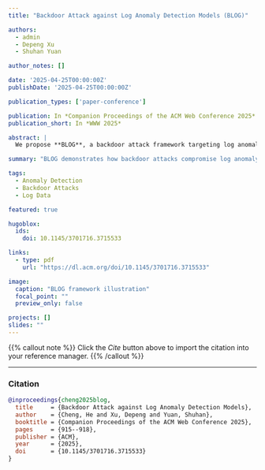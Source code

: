 ```yaml
---
title: "Backdoor Attack against Log Anomaly Detection Models (BLOG)"

authors:
  - admin
  - Depeng Xu
  - Shuhan Yuan

author_notes: []

date: '2025-04-25T00:00:00Z'
publishDate: '2025-04-25T00:00:00Z'

publication_types: ['paper-conference']

publication: In *Companion Proceedings of the ACM Web Conference 2025*
publication_short: In *WWW 2025*

abstract: |
  We propose **BLOG**, a backdoor attack framework targeting log anomaly detection models. BLOG embeds carefully crafted triggers into training logs, enabling adversaries to manipulate model predictions at inference while preserving benign performance. Experiments reveal that state-of-the-art log anomaly detection systems are highly vulnerable to this attack, underscoring the need for more robust defenses.

summary: "BLOG demonstrates how backdoor attacks compromise log anomaly detection models, highlighting vulnerabilities in widely used systems."

tags:
  - Anomaly Detection
  - Backdoor Attacks
  - Log Data

featured: true

hugoblox:
  ids:
    doi: 10.1145/3701716.3715533

links:
  - type: pdf
    url: "https://dl.acm.org/doi/10.1145/3701716.3715533"

image:
  caption: "BLOG framework illustration"
  focal_point: ""
  preview_only: false

projects: []
slides: ""
---
```


{{% callout note %}}
Click the _Cite_ button above to import the citation into your reference manager.
{{% /callout %}}

---

### Citation

```bibtex
@inproceedings{cheng2025blog,
  title     = {Backdoor Attack against Log Anomaly Detection Models},
  author    = {Cheng, He and Xu, Depeng and Yuan, Shuhan},
  booktitle = {Companion Proceedings of the ACM Web Conference 2025},
  pages     = {915--918},
  publisher = {ACM},
  year      = {2025},
  doi       = {10.1145/3701716.3715533}
}
